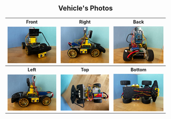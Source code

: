 <h2 align="center">Vehicle's Photos</h2>

<table>
  <tr>
    <th>Front</th>
    <th>Right</th>
    <th>Back</th>
  </tr>
  <tr>
    <td><img src="portada.jpeg" width="200"/></td>
    <td><img src="derecha.jpeg" width="200"/></td>
    <td><img src="trasera.jpeg" width="200"/></td>
  </tr>
  <tr>
    <th>Left</th>
    <th>Top</th>
    <th>Bottom</th>
  </tr>
  <tr>
    <td><img src="izquierda.jpeg" width="200"/></td>
    <td><img src="arriba.jpeg" width="200"/></td>
    <td><img src="abajo.jpeg" width="200"/></td>
  </tr>
</table>
